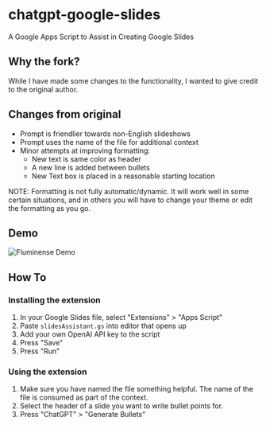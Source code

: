 # chatgpt-google-slides
A Google Apps Script to Assist in Creating Google Slides

## Why the fork? 
While I have made some changes to the functionality, I wanted to give credit 
to the original author. 

## Changes from original
- Prompt is friendlier towards non-English slideshows
- Prompt uses the name of the file for additional context
- Minor attempts at improving formatting:
  - New text is same color as header
  - A new line is added between bullets
  - New Text box is placed in a reasonable starting location

NOTE: Formatting is not fully automatic/dynamic. It will work well in some 
certain situations, and in others you will have to change your theme or edit 
the formatting as you go. 

## Demo
![Fluminense Demo](./img/Fluminense_demo.gif)

## How To
### Installing the extension

1) In your Google Slides file, select "Extensions" > "Apps Script"
2) Paste `slidesAssistant.gs` into editor that opens up
3) Add your own OpenAI API key to the script
4) Press "Save"
5) Press "Run"

### Using the extension

1) Make sure you have named the file something helpful. The name of the 
   file is consumed as part of the context. 
2) Select the header of a slide you want to write bullet points for. 
3) Press "ChatGPT" > "Generate Bullets"
